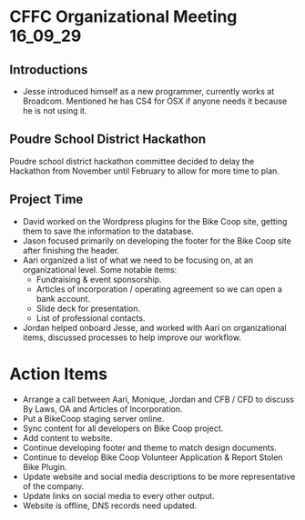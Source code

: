 # CFFC Organizational Meeting 16_09_29

## Introductions

- Jesse introduced himself as a new programmer, currently works at Broadcom. Mentioned he has CS4 for OSX if anyone needs it because he is not using it.

## Poudre School District Hackathon

Poudre school district hackathon committee decided to delay the Hackathon from November until February to allow for more time to plan.

## Project Time

- David worked on the Wordpress plugins for the Bike Coop site, getting them to save the information to the database.
- Jason focused primarily on developing the footer for the Bike Coop site after finishing the header.
- Aari organized a list of what we need to be focusing on, at an organizational level. Some notable items:
  - Fundraising & event sponsorship.
  - Articles of incorporation / operating agreement so we can open a bank account.
  - Slide deck for presentation.
  - List of professional contacts.
- Jordan helped onboard Jesse, and worked with Aari on organizational items, discussed processes to help improve our workflow.

# Action Items

- Arrange a call between Aari, Monique, Jordan and CFB / CFD to discuss By Laws, OA and Articles of Incorporation.
- Put a BikeCoop staging server online.
- Sync content for all developers on Bike Coop project.
- Add content to website.
- Continue developing footer and theme to match design documents.
- Continue to develop Bike Coop Volunteer Application & Report Stolen Bike Plugin.
- Update website and social media descriptions to be more representative of the company.
- Update links on social media to every other output.
- Website is offline, DNS records need updated.
